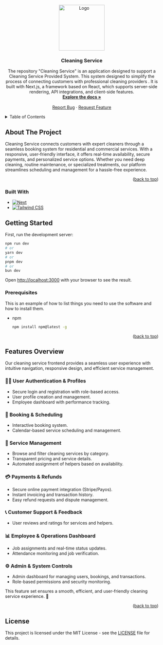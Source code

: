 <br />
<div align="center">
  <a href="https://github.com/lvakhoa/clean_service_fe">
    <img src="public\images\Header\Logo.svg" alt="Logo" width="150" height="150">
  </a>

<h3 align="center">Cleaning Service</h3>

  <p align="center">
    The repository "Cleaning Service" is an application designed to support a Cleaning Service Provided System. This system designed to simplify the process of connecting customers with professional cleaning providers . It is built with Next.js, a framework based on React, which supports server-side rendering, API integrations, and client-side features.
    <br />
    <a href="https://github.com/lvakhoa/clean_service_fe"><strong>Explore the docs »</strong></a>
    <br />
    <br />
    <a href="https://github.com/lvakhoa/clean_service_fe/issues/new?labels=bug">Report Bug</a>
    ·
    <a href="https://github.com/lvakhoa/clean_service_fe/issues/new?labels=enhancement">Request Feature</a>
  </p>
</div>

<details>
  <summary>Table of Contents</summary>
  <ol>
    <li>
      <a href="#about-the-project">About The Project</a>
      <ul>
        <li><a href="#built-with">Built With</a></li>
        <li><a href="#built-with">Some Screen</a></li>
      </ul>
    </li>
    <li>
      <a href="#getting-started">Getting Started</a>
      <ul>
        <li><a href="#prerequisites">Prerequisites</a></li>
      </ul>
    </li>
    <li><a href="#License">License</a></li>
    <li><a href="#contributors">Contributors</a></li>
  </ol>
</details>

## About The Project

Cleaning Service connects customers with expert cleaners through a seamless booking system for residential and commercial services. With a responsive, user-friendly interface, it offers real-time availability, secure payments, and personalized service options. Whether you need deep cleaning, routine maintenance, or specialized treatments, our platform streamlines scheduling and management for a hassle-free experience.

<p align="right">(<a href="#readme-top">back to top</a>)</p>

### Built With

- [![Next][Next.js]][Next-url]
- [![Tailwind CSS][Tailwind CSS Badge]][Tailwind CSS URL]

## Getting Started

First, run the development server:

```bash
npm run dev
# or
yarn dev
# or
pnpm dev
# or
bun dev
```

Open [http://localhost:3000](http://localhost:3000) with your browser to see the result.

### Prerequisites

This is an example of how to list things you need to use the software and how to install them.

- npm
  ```sh
  npm install npm@latest -g
  ```

<p align="right">(<a href="#readme-top">back to top</a>)</p>

## Features Overview

Our cleaning service frontend provides a seamless user experience with intuitive navigation, responsive design, and efficient service management.

### 🧑‍💼 User Authentication & Profiles
- Secure login and registration with role-based access.
- User profile creation and management.
- Employee dashboard with performance tracking.

### 📅 Booking & Scheduling
- Interactive booking system.
- Calendar-based service scheduling and management.

### 🧹 Service Management
- Browse and filter cleaning services by category.
- Transparent pricing and service details.
- Automated assignment of helpers based on availability.

### 💳 Payments & Refunds
- Secure online payment integration (Stripe/Payos).
- Instant invoicing and transaction history.
- Easy refund requests and dispute management.

### 📞 Customer Support & Feedback
- User reviews and ratings for services and helpers.

### 📊 Employee & Operations Dashboard
- Job assignments and real-time status updates.
- Attendance monitoring and job verification.

### ⚙️ Admin & System Controls
- Admin dashboard for managing users, bookings, and transactions.
- Role-based permissions and security monitoring.

This feature set ensures a smooth, efficient, and user-friendly cleaning service experience. 🚀

<p align="right">(<a href="#readme-top">back to top</a>)</p>

## License

This project is licensed under the MIT License - see the [LICENSE](LICENSE) file for details.

[contributors-shield]: https://img.shields.io/github/contributors/github_username/repo_name.svg?style=for-the-badge
[contributors-url]: https://github.com/ASE-UIT/05.-Import-and-Export-Goods-Entrusted-System-FrontEnd/graphs/contributors
[forks-shield]: https://img.shields.io/github/forks/github_username/repo_name.svg?style=for-the-badge
[forks-url]: https://github.com/github_username/repo_name/network/members
[stars-shield]: https://img.shields.io/github/stars/github_username/repo_name.svg?style=for-the-badge
[stars-url]: https://github.com/github_username/repo_name/stargazers
[issues-shield]: https://img.shields.io/github/issues/github_username/repo_name.svg?style=for-the-badge
[issues-url]: https://github.com/github_username/repo_name/issues
[license-shield]: https://img.shields.io/github/license/github_username/repo_name.svg?style=for-the-badge
[license-url]: https://github.com/github_username/repo_name/blob/master/LICENSE.txt
[linkedin-shield]: https://img.shields.io/badge/-LinkedIn-black.svg?style=for-the-badge&logo=linkedin&colorB=555
[linkedin-url]: https://linkedin.com/in/linkedin_username
[product-screenshot]: public/images/readme/readme-sample.png
[login-page]: public/images/readme/LoginPage.png
[chart-page]: public/images/readme/Chart.png
[order-page]: public/images/readme/Order.png
[customer-page]: public/images/readme/CustomerInfo.png
[home-page]: public/images/readme/Home@2x.png
[Next.js]: https://img.shields.io/badge/next.js-000000?style=for-the-badge&logo=nextdotjs&logoColor=white
[Next-url]: https://nextjs.org/
[React.js]: https://img.shields.io/badge/React-20232A?style=for-the-badge&logo=react&logoColor=61DAFB
[React-url]: https://reactjs.org/
[Vue.js]: https://img.shields.io/badge/Vue.js-35495E?style=for-the-badge&logo=vuedotjs&logoColor=4FC08D
[Vue-url]: https://vuejs.org/
[Angular.io]: https://img.shields.io/badge/Angular-DD0031?style=for-the-badge&logo=angular&logoColor=white
[Angular-url]: https://angular.io/
[Svelte.dev]: https://img.shields.io/badge/Svelte-4A4A55?style=for-the-badge&logo=svelte&logoColor=FF3E00
[Svelte-url]: https://svelte.dev/
[Laravel.com]: https://img.shields.io/badge/Laravel-FF2D20?style=for-the-badge&logo=laravel&logoColor=white
[Laravel-url]: https://laravel.com
[Bootstrap.com]: https://img.shields.io/badge/Bootstrap-563D7C?style=for-the-badge&logo=bootstrap&logoColor=white
[Bootstrap-url]: https://getbootstrap.com
[JQuery.com]: https://img.shields.io/badge/jQuery-0769AD?style=for-the-badge&logo=jquery&logoColor=white
[JQuery-url]: https://jquery.com
[Tailwind CSS Badge]: https://img.shields.io/badge/TailwindCSS-06B6D4?style=for-the-badge&logo=tailwindcss&logoColor=white
[Tailwind CSS URL]: https://tailwindcss.com/
